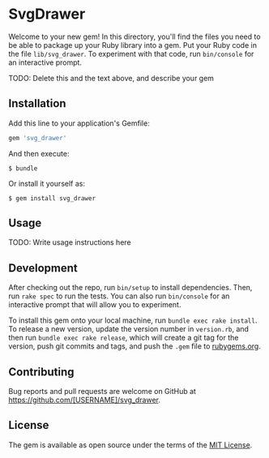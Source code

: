 # SvgDrawer

Welcome to your new gem! In this directory, you'll find the files you need to be able to package up your Ruby library into a gem. Put your Ruby code in the file `lib/svg_drawer`. To experiment with that code, run `bin/console` for an interactive prompt.

TODO: Delete this and the text above, and describe your gem

## Installation

Add this line to your application's Gemfile:

```ruby
gem 'svg_drawer'
```

And then execute:

    $ bundle

Or install it yourself as:

    $ gem install svg_drawer

## Usage

TODO: Write usage instructions here

## Development

After checking out the repo, run `bin/setup` to install dependencies. Then, run `rake spec` to run the tests. You can also run `bin/console` for an interactive prompt that will allow you to experiment.

To install this gem onto your local machine, run `bundle exec rake install`. To release a new version, update the version number in `version.rb`, and then run `bundle exec rake release`, which will create a git tag for the version, push git commits and tags, and push the `.gem` file to [rubygems.org](https://rubygems.org).

## Contributing

Bug reports and pull requests are welcome on GitHub at https://github.com/[USERNAME]/svg_drawer.

## License

The gem is available as open source under the terms of the [MIT License](http://opensource.org/licenses/MIT).
